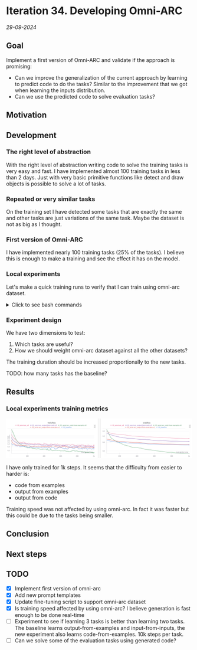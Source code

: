# Iteration 34. Developing Omni-ARC

_29-09-2024_

## Goal

Implement a first version of Omni-ARC and validate if the approach is promising:

- Can we improve the generalization of the current approach by learning to predict code to do the tasks? Similar to the improvement that we got when learning the inputs distribution.
- Can we use the predicted code to solve evaluation tasks?

## Motivation

## Development

### The right level of abstraction

With the right level of abstraction writing code to solve the training tasks is very easy and fast. I have implemented almost 100 training tasks in less than 2 days. Just with
very basic primitive functions like detect and draw objects is possible to solve a lot of tasks.

### Repeated or very similar tasks

On the training set I have detected some tasks that are exactly the same and other tasks
are just variations of the same task. Maybe the dataset is not as big as I thought.

### First version of Omni-ARC

I have implemented nearly 100 training tasks (25% of the tasks). I believe this is
enough to make a training and see the effect it has on the model.

### Local experiments

Let's make a quick training runs to verify that I can train using omni-arc dataset.

<details>
  <summary>Click to see bash commands</summary>

```bash
# baseline
python fine-tuning.py \
--model_path /home/gbarbadillo/data/Qwen2.5-0.5B \
--lora_r 32 \
--output_dir /mnt/hdd0/Kaggle/arc24/models/20241005_omni-arc/01_baseline \
--train_datasets /mnt/hdd0/Kaggle/arc24/data/new_partitions/train_rs7.json output-from-examples-v1 \
--val_dataset /mnt/hdd0/Kaggle/arc24/data/new_partitions/val_rs7.json output-from-examples-v1 \
--grid_encoder "GridShapeEncoder(RowNumberEncoder(MinimalGridEncoder()))" \
--max_steps 1000 \
--logging_steps 10 \
--random_seed 7 \
--batch_size 5 \
--learning_rate 4e-5 \
--verbose

# use omni-arc with output-from-examples-v1
python fine-tuning.py \
--model_path /home/gbarbadillo/data/Qwen2.5-0.5B \
--lora_r 32 \
--output_dir /mnt/hdd0/Kaggle/arc24/models/20241005_omni-arc/02_omni-arc_output-from-examples-v1 \
--train_datasets omni-arc-100 output-from-examples-v1 \
--val_dataset omni-arc-100 output-from-examples-v1 \
--grid_encoder "GridShapeEncoder(RowNumberEncoder(MinimalGridEncoder()))" \
--max_steps 1000 \
--logging_steps 10 \
--random_seed 7 \
--batch_size 5 \
--learning_rate 4e-5 \
--verbose

# code from examples
python fine-tuning.py \
--model_path /home/gbarbadillo/data/Qwen2.5-0.5B \
--lora_r 32 \
--output_dir /mnt/hdd0/Kaggle/arc24/models/20241005_omni-arc/02_omni-arc_code-from-examples-v0 \
--train_datasets omni-arc-100 code-from-examples-v0 \
--val_dataset omni-arc-100 code-from-examples-v0 \
--grid_encoder "GridShapeEncoder(RowNumberEncoder(MinimalGridEncoder()))" \
--max_steps 1000 \
--logging_steps 10 \
--random_seed 7 \
--batch_size 5 \
--learning_rate 4e-5 \
--verbose

# output from code
python fine-tuning.py \
--model_path /home/gbarbadillo/data/Qwen2.5-0.5B \
--lora_r 32 \
--output_dir /mnt/hdd0/Kaggle/arc24/models/20241005_omni-arc/02_omni-arc_output-from-code-v0 \
--train_datasets omni-arc-100 output-from-code-v0 \
--val_dataset omni-arc-100 output-from-code-v0 \
--grid_encoder "GridShapeEncoder(RowNumberEncoder(MinimalGridEncoder()))" \
--max_steps 1000 \
--logging_steps 10 \
--random_seed 7 \
--batch_size 5 \
--learning_rate 4e-5 \
--verbose

# all together
python fine-tuning.py \
--model_path /home/gbarbadillo/data/Qwen2.5-0.5B \
--lora_r 32 \
--output_dir /mnt/hdd0/Kaggle/arc24/models/20241005_omni-arc/02_omni-arc_all \
--train_datasets omni-arc-100 output-from-code-v0 \
--train_datasets omni-arc-100 code-from-examples-v0 \
--train_datasets omni-arc-100 output-from-examples-v1 \
--train_datasets omni-arc-100 input-from-inputs-v0 \
--val_dataset omni-arc-100 output-from-code-v0 \
--grid_encoder "GridShapeEncoder(RowNumberEncoder(MinimalGridEncoder()))" \
--max_steps 1000 \
--logging_steps 10 \
--random_seed 7 \
--batch_size 5 \
--learning_rate 4e-5 \
--verbose
```

</details>

### Experiment design

We have two dimensions to test:

1. Which tasks are useful?
2. How we should weight omni-arc dataset against all the other datasets?

The training duration should be increased proportionally to the new tasks.

TODO: how many tasks has the baseline?

## Results

### Local experiments training metrics

![local experiments](res/2024-10-05-19-17-10.png)

I have only trained for 1k steps. It seems that the difficulty from easier to harder is:

- code from examples
- output from examples
- output from code

Training speed was not affected by using omni-arc. In fact it was faster but this could be due to the tasks being smaller.

## Conclusion

## Next steps

## TODO

- [x] Implement first version of omni-arc
- [x] Add new prompt templates
- [x] Update fine-tuning script to support omni-arc dataset
- [x] Is training speed affected by using omni-arc? I believe generation is fast enough to be done real-time
- [ ] Experiment to see if learning 3 tasks is better than learning two tasks. The baseline learns output-from-examples and input-from-inputs, the new experiment also learns code-from-examples. 10k steps per task.
- [ ] Can we solve some of the evaluation tasks using generated code?
